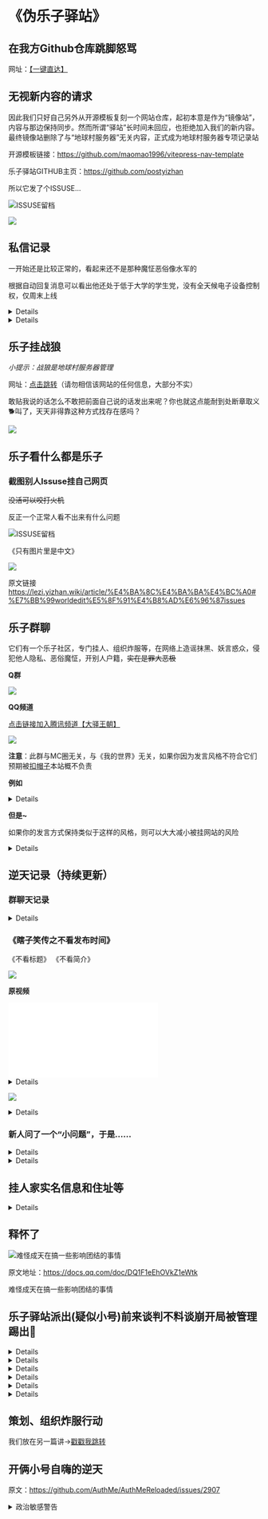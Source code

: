 # 《伪乐子驿站》

## 在我方Github仓库跳脚怒骂

网址：[【一键直达】](https://github.com/MinecraftEarthVillage/lezi/issues/1)

## 无视新内容的请求

因此我们只好自己另外从开源模板复刻一个网站仓库，起初本意是作为“镜像站”，内容与那边保持同步。然而所谓“驿站”长时间未回应，也拒绝加入我们的新内容。最终镜像站删除了与“地球村服务器”无关内容，正式成为地球村服务器专项记录站

开源模板链接：https://github.com/maomao1996/vitepress-nav-template

乐子驿站GITHUB主页：https://github.com/postyizhan

所以它发了个ISSUSE...

![ISSUSE留档](/others/乐子驿站/屏幕截图_20-1-2025_205541_github.com.jpeg)

![](/others/乐子驿站/3.jpg)

## 私信记录

一开始还是比较正常的，看起来还不是那种魔怔恶俗像水军的

根据自动回复消息可以看出他还处于低于大学的学生党，没有全天候电子设备控制权，仅周末上线

<details>

![](/others/乐子驿站/私信记录/1.jpg)
![](/others/乐子驿站/私信记录/2.jpg)
![](/others/乐子驿站/私信记录/3.jpg)
![](/others/乐子驿站/私信记录/4.jpg)

</details>

<details>

![](/others/乐子驿站/QQ主页.png)

后面因为一直不回信息（即便周末了，也没提示上学了也并没有消息）所以已经删除好友了~~（据说“战狼”这个QQ是腐竹借用同学的所以不能加太多群和用户）~~

</details>

## 乐子挂战狼

_小提示：战狼是地球村服务器管理_

网址：[点击跳转](https://lezi.8aka.org/article/%E4%BA%8C%E4%BA%BA%E4%BC%A0#%E9%87%8E%E7%8B%BC-q-%E4%B8%AA%E4%BA%BA%E4%BF%A1%E6%81%AF)（请勿相信该网站的任何信息，大部分不实）

敢贴我说的话怎么不敢把前面自己说的话发出来呢？你也就这点能耐到处断章取义🐕叫了，天天非得靠这种方式找存在感吗？

![](/others/乐子驿站/挂战狼.png)

## 乐子看什么都是乐子

### 截图别人Issuse挂自己网页

~~没活可以咬打火机~~

反正一个正常人看不出来有什么问题

![ISSUSE留档](/others/乐子驿站/别人提的反馈也挂出去.png)

《只有图片里是中文》

![](/others/乐子驿站/worldedit.png)

原文链接 https://lezi.yizhan.wiki/article/%E4%BA%8C%E4%BA%BA%E4%BC%A0#%E7%BB%99worldedit%E5%8F%91%E4%B8%AD%E6%96%87issues

## 乐子群聊

它们有一个乐子社区，专门挂人、组织炸服等，在网络上造谣抹黑、妖言惑众，侵犯他人隐私、恶俗魔怔，开别人户籍，~~实在是罪大恶极~~

**Q群**

![](/others/乐子驿站/乐子群聊.jpg)

**QQ频道**

[点击链接加入腾讯频道【大驿王朝】](https://pd.qq.com/s/93ybt5uhi?businessType=9)

![](/others/乐子驿站/乐子频道.jpg)

**注意**：此群与MC圈无关，与《我的世界》无关，如果你因为发言风格不符合它们预期被[扣帽子](https://lezi.yizhan.wiki/)本站概不负责

**例如**

<details>

- 原文地址：

https://lezi.yizhan.wiki/article/Pojun%E4%BC%A0

https://lezi.yizhan.wiki/article/NiceHello%E4%BC%A0

![](/others/乐子驿站/发言不合它们预期.png)

</details>

**但是~**

如果你的发言方式保持类似于这样的风格，则可以大大减小被挂网站的风险

<details>

![](/others/乐子驿站/模范发言.jpg)

</details>

## 逆天记录（持续更新）

### 群聊天记录

<details>

![](/others/乐子驿站/1.jpg)

</details>

### 《瞎子笑传之不看发布时间》

《不看标题》
《不看简介》

![](/others/乐子驿站/瞎子笑传/瞎子笑传之不看发布时间.jpg)

**原视频**

<iframe src="//player.bilibili.com/player.html?isOutside=true&aid=954811152&bvid=BV15W4y1Q7RD&cid=1163756681&p=1" scrolling="no" border="0" frameborder="no" framespacing="0" allowfullscreen="true"></iframe>

<details>

![](/others/乐子驿站/瞎子笑传/瞎子1.jpg)

![](/others/乐子驿站/瞎子笑传/瞎子2.jpg)

</details>

![](/others/乐子驿站/1.jpg)

<details>

![](/others/乐子驿站/2.jpg)

</details>

### 新人问了一个“小问题”，于是……

<details>

![](/others/乐子驿站/幽默复读机.jpg)

</details>

<details>

### 试图举报我方网站，但不料我们只是模板相同

![](/others/乐子驿站/试图举报.jpg)

</details>

<!-- ### 典型殖人发言

<details>

![](/others/乐子驿站/殖人言论.jpg)

**这就得发一下QQ了**

![](/others/乐子驿站/殖人2.jpg)

</details>

**对于这种人建议看这个视频**

<iframe src="//player.bilibili.com/player.html?isOutside=true&aid=1656728206&bvid=BV1UE421c7zR&cid=25656363767&p=1" scrolling="no" border="0" frameborder="no" framespacing="0" allowfullscreen="true"></iframe>

什么？你觉得这个视频这个UP也是乐子。好的，我骂的就是你这种货色乐色 -->

## 挂人家实名信息和住址等

<details>

![](/others/乐子驿站/挂别人实名信息.png)

</details>

## 释怀了

![难怪成天在搞一些影响团结的事情](/others/乐子驿站/极端.png)

原文地址：https://docs.qq.com/doc/DQ1F1eEhOVkZ1eWtk

难怪成天在搞一些影响团结的事情



<!-- # 后续

## 原作者回应

没什么事，别和乐子计较了

原文：https://github.com/maomao1996/vitepress-nav-template/issues/44

![](/others/乐子驿站/原作者回应.png) -->

## 乐子驿站派出(疑似小号)前来谈判不料谈崩开局被管理踢出🤣

<details>

![](/others/乐子驿站/bottle/bottle1.jpg)

</details>

<details>

![](/others/乐子驿站/bottle/bottle2.jpg)

</details>

<details>

![](/others/乐子驿站/bottle/bottle3.jpg)

</details>

<details>

![](/others/乐子驿站/bottle/bottle4.jpg)

</details>

<details>

![](/others/乐子驿站/bottle/bottle5.jpg)

</details>

<details>

![](/others/乐子驿站/bottle/bottle被踢.jpg)

</details>

## 策划、组织炸服行动

我们放在另一篇讲→[戳戳我跳转](/article/1·23事件)

## 开俩小号自嗨的逆天

原文：https://github.com/AuthMe/AuthMeReloaded/issues/2907

<details>
<summary>政治敏感警告</summary>

![](/others/乐子驿站/政治敏感警告.png)

</details>